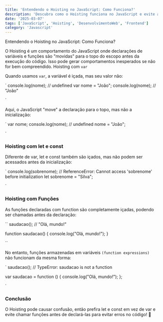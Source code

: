 ```yaml
---
title: 'Entendendo o Hoisting no JavaScript: Como Funciona?'
description: 'Descubra como o Hoisting funciona no JavaScript e evite armadilhas comuns ao declarar variáveis e funções.'
date: '2025-03-07'
tags: ['JavaScript', 'Hoisting', 'DesenvolvimentoWeb', 'Frontend']
category: 'Javascript'
---
```


Entendendo o Hoisting no JavaScript: Como Funciona?

O Hoisting é um comportamento do JavaScript onde declarações de variáveis e funções são "movidas" para o topo do escopo antes da execução do código. Isso pode gerar comportamentos inesperados se não for bem compreendido.
Hoisting com `var`

Quando usamos `var`, a variável é içada, mas seu valor não:

`
console.log(nome); // undefined
var nome = "João";
console.log(nome); // "João"

`

Aqui, o JavaScript "move" a declaração para o topo, mas não a inicialização:

`
var nome;
console.log(nome); // undefined
nome = "João";

`

### Hoisting com let e const

Diferente de var, let e const também são içados, mas não podem ser acessados antes da inicialização:

`
console.log(sobrenome); // ReferenceError: Cannot access 'sobrenome' before initialization
let sobrenome = "Silva";

`

### Hoisting com Funções

As funções declaradas com function são completamente içadas, podendo ser chamadas antes da declaração:

``
saudacao(); // "Olá, mundo!"

function saudacao() {
  console.log("Olá, mundo!");
}

``

No entanto, funções armazenadas em variáveis `(function expressions)` não funcionam da mesma forma:

`
saudacao(); // TypeError: saudacao is not a function

var saudacao = function () {
  console.log("Olá, mundo!");
};

`

### Conclusão

O Hoisting pode causar confusão, então prefira let e const em vez de var e evite chamar funções antes de declará-las para evitar erros no código! 🚀
